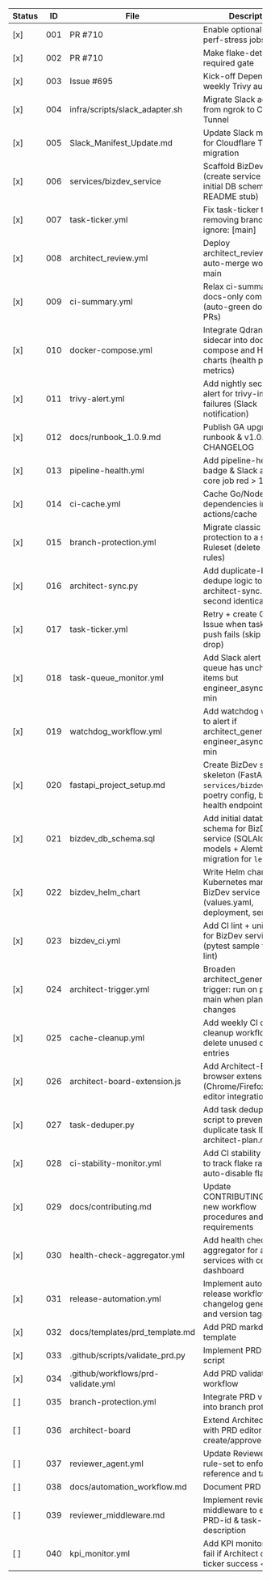 <!-- ARCHITECT PROMPT: You are an AI architect.  
Generate a task breakdown from the planning bullets below.  
Return a markdown table with columns: | Status | ID | File | Description |.  
Use [ ] for unchecked tasks and [x] for completed ones. -->

| Status | ID  | File                                  | Description                                                                                      |
|--------|-----|-------------------------------------|--------------------------------------------------------------------------------------------------|
| [x]    | 001 | PR #710                             | Enable optional E2E & perf-stress jobs                                                           |
| [x]    | 002 | PR #710                             | Make flake-detector a required gate                                                              |
| [x]    | 003 | Issue #695                          | Kick-off Dependabot + weekly Trivy automation                                                    |
| [x]    | 004 | infra/scripts/slack_adapter.sh      | Migrate Slack adapter from ngrok to Cloudflare Tunnel                                            |
| [x]    | 005 | Slack_Manifest_Update.md            | Update Slack manifest for Cloudflare Tunnel migration                                            |
| [x]    | 006 | services/bizdev_service             | Scaffold BizDev agent (create service skeleton, initial DB schema, and README stub)              |
| [x]    | 007 | task-ticker.yml                     | Fix task-ticker trigger by removing branches-ignore: [main]                                      |
| [x]    | 008 | architect_review.yml                | Deploy architect_review.yml auto-merge workflow to main                                          |
| [x]    | 009 | ci-summary.yml                      | Relax ci-summary for docs-only commits (auto-green docs-only PRs)                                |
| [x]    | 010 | docker-compose.yml                  | Integrate Qdrant indexer sidecar into docker-compose and Helm charts (health probe, metrics)     |
| [x]    | 011 | trivy-alert.yml                     | Add nightly security CVE alert for trivy-image failures (Slack notification)                     |
| [x]    | 012 | docs/runbook_1.0.9.md               | Publish GA upgrade runbook & v1.0.9 CHANGELOG                                                    |
| [x]    | 013 | pipeline-health.yml                 | Add pipeline-health badge & Slack alert if any core job red > 1 hr                               |
| [x]    | 014 | ci-cache.yml                        | Cache Go/Node build dependencies in CI using actions/cache                                       |
| [x]    | 015 | branch-protection.yml               | Migrate classic branch protection to a single Ruleset (delete legacy rules)                      |
| [x]    | 016 | architect-sync.py                   | Add duplicate-bullet dedupe logic to architect-sync.py (skip second identical bullet)            |
| [x]    | 017 | task-ticker.yml                     | Retry + create GitHub Issue when task-ticker push fails (skip silent drop)                       |
| [x]    | 018 | task-queue_monitor.yml              | Add Slack alert if task-queue has unchecked items but engineer_async idle > 60 min               |
| [x]    | 019 | watchdog_workflow.yml               | Add watchdog workflow to alert if architect_generate or engineer_async red > 30 min              |
| [x]    | 020 | fastapi_project_setup.md            | Create BizDev service skeleton (FastAPI project `services/bizdev_service`, poetry config, basic health endpoint) |
| [x]    | 021 | bizdev_db_schema.sql                | Add initial database schema for BizDev service (SQLAlchemy models + Alembic migration for `leads` table) |
| [x]    | 022 | bizdev_helm_chart                   | Write Helm chart and Kubernetes manifests for BizDev service (values.yaml, deployment, service)  |
| [x]    | 023 | bizdev_ci.yml                       | Add CI lint + unit-test job for BizDev service (pytest sample test, ruff lint)                   |
| [x]    | 024 | architect-trigger.yml               | Broaden architect_generate trigger: run on push to main when planning/** changes                 |
| [x]    | 025 | cache-cleanup.yml                   | Add weekly CI cache cleanup workflow to delete unused cache entries                              |
| [x]    | 026 | architect-board-extension.js        | Add Architect-Board browser extension (Chrome/Firefox) for PRD editor integration                |
| [x]    | 027 | task-deduper.py                     | Add task deduplication script to prevent duplicate task IDs in architect-plan.md                 |
| [x]    | 028 | ci-stability-monitor.yml            | Add CI stability monitor to track flake rates and auto-disable flaky tests                       |
| [x]    | 029 | docs/contributing.md                | Update CONTRIBUTING.md with new workflow procedures and task-ID requirements                     |
| [x]    | 030 | health-check-aggregator.yml         | Add health check aggregator for all services with centralized dashboard                          |
| [x]    | 031 | release-automation.yml              | Implement automated release workflow with changelog generation and version tagging               |
| [x]    | 032 | docs/templates/prd_template.md      | Add PRD markdown template                                                                        |
| [x]    | 033 | .github/scripts/validate_prd.py     | Implement PRD validator script                                                                   |
| [x]    | 034 | .github/workflows/prd-validate.yml  | Add PRD validation workflow                                                                      |
| [ ]    | 035 | branch-protection.yml               | Integrate PRD validation into branch protection                                                  |
| [ ]    | 036 | architect-board                     | Extend Architect-Board with PRD editor pane to create/approve PRDs                               |
| [ ]    | 037 | reviewer_agent.yml                  | Update Reviewer-agent rule-set to enforce PRD reference and task IDs                             |
| [ ]    | 038 | docs/automation_workflow.md         | Document PRD workflow                                                                            |
| [ ]    | 039 | reviewer_middleware.md              | Implement reviewer middleware to enforce PRD-id & task-id in PR description                      |
| [ ]    | 040 | kpi_monitor.yml                     | Add KPI monitor script to fail if Architect or Task-ticker success < 95%                         |